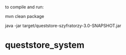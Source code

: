 to compile and run:

mvn clean package

java -jar target/queststore-szyfratorzy-3.0-SNAPSHOT.jar

# queststore_system